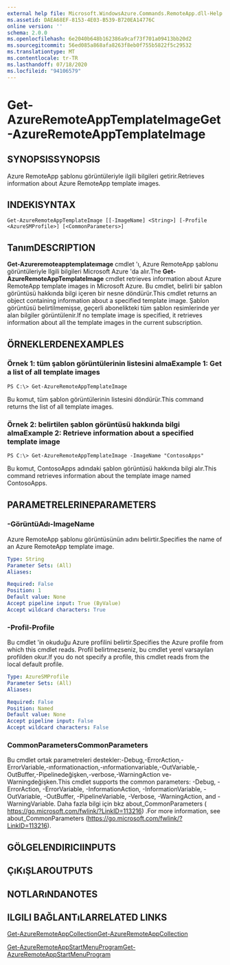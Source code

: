 ```yaml
---
external help file: Microsoft.WindowsAzure.Commands.RemoteApp.dll-Help.xml
ms.assetid: DAEA68EF-8153-4E03-B539-B720EA14776C
online version: ''
schema: 2.0.0
ms.openlocfilehash: 6e2040b648b162386a9caf73f701a09413bb20d2
ms.sourcegitcommit: 56ed085a868afa8263f8eb0f755b5822f5c29532
ms.translationtype: MT
ms.contentlocale: tr-TR
ms.lasthandoff: 07/18/2020
ms.locfileid: "94106579"
---
```

# <span data-ttu-id="5281a-101">Get-AzureRemoteAppTemplateImage</span><span class="sxs-lookup"><span data-stu-id="5281a-101">Get-AzureRemoteAppTemplateImage</span></span>

## <span data-ttu-id="5281a-102">SYNOPSIS</span><span class="sxs-lookup"><span data-stu-id="5281a-102">SYNOPSIS</span></span>
<span data-ttu-id="5281a-103">Azure RemoteApp şablonu görüntüleriyle ilgili bilgileri getirir.</span><span class="sxs-lookup"><span data-stu-id="5281a-103">Retrieves information about Azure RemoteApp template images.</span></span>

## <span data-ttu-id="5281a-104">INDEKI</span><span class="sxs-lookup"><span data-stu-id="5281a-104">SYNTAX</span></span>

```
Get-AzureRemoteAppTemplateImage [[-ImageName] <String>] [-Profile <AzureSMProfile>] [<CommonParameters>]
```

## <span data-ttu-id="5281a-105">Tanım</span><span class="sxs-lookup"><span data-stu-id="5281a-105">DESCRIPTION</span></span>
<span data-ttu-id="5281a-106">**Get-Azureremoteapptemplateımage** cmdlet 'ı, Azure RemoteApp şablonu görüntüleriyle Ilgili bilgileri Microsoft Azure 'da alır.</span><span class="sxs-lookup"><span data-stu-id="5281a-106">The **Get-AzureRemoteAppTemplateImage** cmdlet retrieves information about Azure RemoteApp template images in Microsoft Azure.</span></span>
<span data-ttu-id="5281a-107">Bu cmdlet, belirli bir şablon görüntüsü hakkında bilgi içeren bir nesne döndürür.</span><span class="sxs-lookup"><span data-stu-id="5281a-107">This cmdlet returns an object containing information about a specified template image.</span></span>
<span data-ttu-id="5281a-108">Şablon görüntüsü belirtilmemişse, geçerli abonelikteki tüm şablon resimlerinde yer alan bilgiler görüntülenir.</span><span class="sxs-lookup"><span data-stu-id="5281a-108">If no template image is specified, it retrieves information about all the template images in the current subscription.</span></span>

## <span data-ttu-id="5281a-109">ÖRNEKLERDEN</span><span class="sxs-lookup"><span data-stu-id="5281a-109">EXAMPLES</span></span>

### <span data-ttu-id="5281a-110">Örnek 1: tüm şablon görüntülerinin listesini alma</span><span class="sxs-lookup"><span data-stu-id="5281a-110">Example 1: Get a list of all template images</span></span>
```
PS C:\> Get-AzureRemoteAppTemplateImage
```

<span data-ttu-id="5281a-111">Bu komut, tüm şablon görüntülerinin listesini döndürür.</span><span class="sxs-lookup"><span data-stu-id="5281a-111">This command returns the list of all template images.</span></span>

### <span data-ttu-id="5281a-112">Örnek 2: belirtilen şablon görüntüsü hakkında bilgi alma</span><span class="sxs-lookup"><span data-stu-id="5281a-112">Example 2: Retrieve information about a specified template image</span></span>
```
PS C:\> Get-AzureRemoteAppTemplateImage -ImageName "ContosoApps"
```

<span data-ttu-id="5281a-113">Bu komut, ContosoApps adındaki şablon görüntüsü hakkında bilgi alır.</span><span class="sxs-lookup"><span data-stu-id="5281a-113">This command retrieves information about the template image named ContosoApps.</span></span>

## <span data-ttu-id="5281a-114">PARAMETRELERINE</span><span class="sxs-lookup"><span data-stu-id="5281a-114">PARAMETERS</span></span>

### <span data-ttu-id="5281a-115">-GörüntüAdı</span><span class="sxs-lookup"><span data-stu-id="5281a-115">-ImageName</span></span>
<span data-ttu-id="5281a-116">Azure RemoteApp şablonu görüntüsünün adını belirtir.</span><span class="sxs-lookup"><span data-stu-id="5281a-116">Specifies the name of an Azure RemoteApp template image.</span></span>

```yaml
Type: String
Parameter Sets: (All)
Aliases: 

Required: False
Position: 1
Default value: None
Accept pipeline input: True (ByValue)
Accept wildcard characters: True
```

### <span data-ttu-id="5281a-117">-Profil</span><span class="sxs-lookup"><span data-stu-id="5281a-117">-Profile</span></span>
<span data-ttu-id="5281a-118">Bu cmdlet 'in okuduğu Azure profilini belirtir.</span><span class="sxs-lookup"><span data-stu-id="5281a-118">Specifies the Azure profile from which this cmdlet reads.</span></span>
<span data-ttu-id="5281a-119">Profil belirtmezseniz, bu cmdlet yerel varsayılan profilden okur.</span><span class="sxs-lookup"><span data-stu-id="5281a-119">If you do not specify a profile, this cmdlet reads from the local default profile.</span></span>

```yaml
Type: AzureSMProfile
Parameter Sets: (All)
Aliases: 

Required: False
Position: Named
Default value: None
Accept pipeline input: False
Accept wildcard characters: False
```

### <span data-ttu-id="5281a-120">CommonParameters</span><span class="sxs-lookup"><span data-stu-id="5281a-120">CommonParameters</span></span>
<span data-ttu-id="5281a-121">Bu cmdlet ortak parametreleri destekler:-Debug,-ErrorAction,-ErrorVariable,-ınformationaction,-ınformationvariable,-OutVariable,-OutBuffer,-Pipelinedeğişken,-verbose,-WarningAction ve-Warningdeğişken.</span><span class="sxs-lookup"><span data-stu-id="5281a-121">This cmdlet supports the common parameters: -Debug, -ErrorAction, -ErrorVariable, -InformationAction, -InformationVariable, -OutVariable, -OutBuffer, -PipelineVariable, -Verbose, -WarningAction, and -WarningVariable.</span></span> <span data-ttu-id="5281a-122">Daha fazla bilgi için bkz about_CommonParameters ( https://go.microsoft.com/fwlink/?LinkID=113216) .</span><span class="sxs-lookup"><span data-stu-id="5281a-122">For more information, see about_CommonParameters (https://go.microsoft.com/fwlink/?LinkID=113216).</span></span>

## <span data-ttu-id="5281a-123">GÖLGELENDIRICI</span><span class="sxs-lookup"><span data-stu-id="5281a-123">INPUTS</span></span>

## <span data-ttu-id="5281a-124">ÇıKıŞLAR</span><span class="sxs-lookup"><span data-stu-id="5281a-124">OUTPUTS</span></span>

## <span data-ttu-id="5281a-125">NOTLARıNDA</span><span class="sxs-lookup"><span data-stu-id="5281a-125">NOTES</span></span>

## <span data-ttu-id="5281a-126">ILGILI BAĞLANTıLAR</span><span class="sxs-lookup"><span data-stu-id="5281a-126">RELATED LINKS</span></span>

[<span data-ttu-id="5281a-127">Get-AzureRemoteAppCollection</span><span class="sxs-lookup"><span data-stu-id="5281a-127">Get-AzureRemoteAppCollection</span></span>](./Get-AzureRemoteAppCollection.md)

[<span data-ttu-id="5281a-128">Get-AzureRemoteAppStartMenuProgram</span><span class="sxs-lookup"><span data-stu-id="5281a-128">Get-AzureRemoteAppStartMenuProgram</span></span>](./Get-AzureRemoteAppStartMenuProgram.md)


